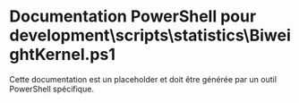 # Documentation PowerShell pour development\scripts\statistics\BiweightKernel.ps1

Cette documentation est un placeholder et doit être générée par un outil PowerShell spécifique.
